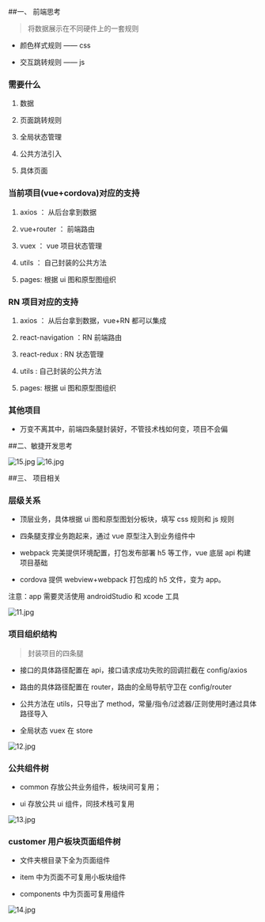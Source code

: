 ##一、 前端思考

> 将数据展示在不同硬件上的一套规则

- 颜色样式规则 —— css

- 交互跳转规则 —— js

### 需要什么

1. 数据

2. 页面跳转规则

3. 全局状态管理

4. 公共方法引入

5. 具体页面

### 当前项目(vue+cordova)对应的支持

1. axios ： 从后台拿到数据

2. vue+router ： 前端路由

3. vuex ： vue 项目状态管理

4. utils ： 自己封装的公共方法

5. pages: 根据 ui 图和原型图组织

### RN 项目对应的支持

1. axios ： 从后台拿到数据，vue+RN 都可以集成

2. react-navigation ：RN 前端路由

3. react-redux : RN 状态管理

4. utils : 自己封装的公共方法

5. pages: 根据 ui 图和原型图组织

### 其他项目

- 万变不离其中，前端四条腿封装好，不管技术栈如何变，项目不会偏

##二、敏捷开发思考

![15.jpg](https://upload-images.jianshu.io/upload_images/9421914-c8c998198837078f.jpg?imageMogr2/auto-orient/strip%7CimageView2/2/w/1240)
![16.jpg](https://upload-images.jianshu.io/upload_images/9421914-0e10c9bffdb957a5.jpg?imageMogr2/auto-orient/strip%7CimageView2/2/w/1240)

##三、 项目相关

### 层级关系

- 顶层业务，具体根据 ui 图和原型图划分板块，填写 css 规则和 js 规则

- 四条腿支撑业务跑起来，通过 vue 原型注入到业务组件中

- webpack 完美提供环境配置，打包发布部署 h5 等工作，vue 底层 api 构建项目基础

- cordova 提供 webview+webpack 打包成的 h5 文件，变为 app。

注意：app 需要灵活使用 androidStudio 和 xcode 工具

![11.jpg](https://upload-images.jianshu.io/upload_images/9421914-89659108572d63bb.jpg?imageMogr2/auto-orient/strip%7CimageView2/2/w/1240)

### 项目组织结构

> 封装项目的四条腿

- 接口的具体路径配置在 api，接口请求成功失败的回调拦截在 config/axios

- 路由的具体路径配置在 router，路由的全局导航守卫在 config/router

- 公共方法在 utils，只导出了 method，常量/指令/过滤器/正则使用时通过具体路径导入

- 全局状态 vuex 在 store

![12.jpg](https://upload-images.jianshu.io/upload_images/9421914-05574a2ffe6fcf0f.jpg?imageMogr2/auto-orient/strip%7CimageView2/2/w/1240)

### 公共组件树

- common 存放公共业务组件，板块间可复用；

- ui 存放公共 ui 组件，同技术栈可复用

![13.jpg](https://upload-images.jianshu.io/upload_images/9421914-9cd3acb4dcd4d184.jpg?imageMogr2/auto-orient/strip%7CimageView2/2/w/1240)

### customer 用户板块页面组件树

- 文件夹根目录下全为页面组件

- item 中为页面不可复用小板块组件

- components 中为页面可复用组件

![14.jpg](https://upload-images.jianshu.io/upload_images/9421914-2bb2c72c2f06e21e.jpg?imageMogr2/auto-orient/strip%7CimageView2/2/w/1240)
